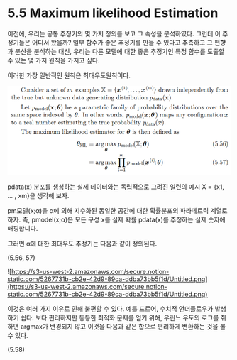 # 5.5 Maximum likelihood Estimation

이전에, 우리는 공통 추정기의 몇 가지 정의를 보고 그 속성을 분석하였다. 그런데 이 추정기들은 어디서 왔을까? 일부 함수가 좋은 추정기를 만들 수 있다고 추측하고 그 편향과 분산을 분석하는 대신, 우리는 다른 모델에 대한 좋은 추정기인 특정 함수를 도출할 수 있는 몇 가지 원칙을 가지고 싶다.

이러한 가장 일반적인 원칙은 최대우도원칙이다. 

![5.56](./img/5_56.PNG)

pdata(x) 분포를 생성하는 실제 데이터와는 독립적으로 그려진 일련의 예시 X = {x1, ... , xm}을 생각해 보자.

pm모델(x;α)을 α에 의해 지수화된 동일한 공간에 대한 확률분포의 파라메트릭 계열로 하자. 즉, pmodel(x;α)은 모든 구성 x를 실제 확률 pdata(x)를 추정하는 실제 숫자에 매핑합니다.

그러면 α에 대한 최대우도 추정기는 다음과 같이 정의된다.

(5.56, 57)

![https://s3-us-west-2.amazonaws.com/secure.notion-static.com/5267731b-cb2e-42d9-89ca-ddba73bb5f1d/Untitled.png](https://s3-us-west-2.amazonaws.com/secure.notion-static.com/5267731b-cb2e-42d9-89ca-ddba73bb5f1d/Untitled.png)

이것은 여러 가지 이유로 인해 불편할 수 있다. 예를 드르어, 수치적 언더플로우가 발생하기 쉽다. 보다 편리하지만 동등한 최적화 문제를 얻기 위해, 우린느 우도의 로그를 취하면 argmax가 변경되지 않고 이것을 다음과 같은 합으로 편리하게 변환하는 것을 볼 수 있다.

(5.58)